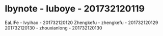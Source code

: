 #  lbynote - luboye - 201732120119
   EaLIFe - lvyihao - 201732120120
   Zhengkefu - zhengkefu - 201732120129
   201732120130 - zhouxianlong - 201732120130
